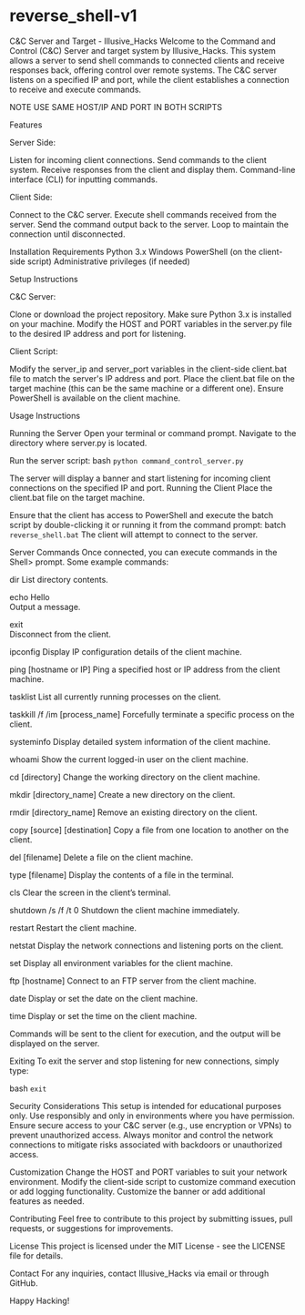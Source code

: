 # reverse_shell-v1

C&C Server and Target - Illusive_Hacks
Welcome to the Command and Control (C&C) Server and target system by Illusive_Hacks. This system allows a server to send shell commands to connected clients and receive responses back, offering control over remote systems. The C&C server listens on a specified IP and port, while the client establishes a connection to receive and execute commands.

NOTE USE SAME HOST/IP AND PORT IN BOTH SCRIPTS

Features

Server Side:

Listen for incoming client connections.
Send commands to the client system.
Receive responses from the client and display them.
Command-line interface (CLI) for inputting commands.


Client Side:

Connect to the C&C server.
Execute shell commands received from the server.
Send the command output back to the server.
Loop to maintain the connection until disconnected.


Installation
Requirements
Python 3.x
Windows PowerShell (on the client-side script)
Administrative privileges (if needed)


Setup Instructions

C&C Server:

Clone or download the project repository.
Make sure Python 3.x is installed on your machine.
Modify the HOST and PORT variables in the server.py file to the desired IP address and port for listening.

Client Script:

Modify the server_ip and server_port variables in the client-side client.bat file to match the server's IP address and port.
Place the client.bat file on the target machine (this can be the same machine or a different one).
Ensure PowerShell is available on the client machine.



Usage Instructions


Running the Server
Open your terminal or command prompt.
Navigate to the directory where server.py is located.

Run the server script:
bash
````python command_control_server.py````

The server will display a banner and start listening for incoming client connections on the specified IP and port.
Running the Client
Place the client.bat file on the target machine.

Ensure that the client has access to PowerShell and execute the batch script by double-clicking it or running it from the command prompt:
batch
````reverse_shell.bat````
The client will attempt to connect to the server.


Server Commands
Once connected, you can execute commands in the Shell> prompt. Some example commands:

dir 
List directory contents.

echo Hello  
Output a message.

exit  
Disconnect from the client.

ipconfig
Display IP configuration details of the client machine.

ping [hostname or IP]
Ping a specified host or IP address from the client machine.

tasklist
List all currently running processes on the client.

taskkill /f /im [process_name]
Forcefully terminate a specific process on the client.

systeminfo
Display detailed system information of the client machine.

whoami
Show the current logged-in user on the client machine.

cd [directory]
Change the working directory on the client machine.

mkdir [directory_name]
Create a new directory on the client.

rmdir [directory_name]
Remove an existing directory on the client.

copy [source] [destination]
Copy a file from one location to another on the client.

del [filename]
Delete a file on the client machine.

type [filename]
Display the contents of a file in the terminal.

cls
Clear the screen in the client’s terminal.

shutdown /s /f /t 0
Shutdown the client machine immediately.

restart
Restart the client machine.

netstat
Display the network connections and listening ports on the client.

set
Display all environment variables for the client machine.

ftp [hostname]
Connect to an FTP server from the client machine.

date
Display or set the date on the client machine.

time
Display or set the time on the client machine.


Commands will be sent to the client for execution, and the output will be displayed on the server.

Exiting
To exit the server and stop listening for new connections, simply type:

bash
````exit````


Security Considerations
This setup is intended for educational purposes only. Use responsibly and only in environments where you have permission.
Ensure secure access to your C&C server (e.g., use encryption or VPNs) to prevent unauthorized access.
Always monitor and control the network connections to mitigate risks associated with backdoors or unauthorized access.


Customization
Change the HOST and PORT variables to suit your network environment.
Modify the client-side script to customize command execution or add logging functionality.
Customize the banner or add additional features as needed.


Contributing
Feel free to contribute to this project by submitting issues, pull requests, or suggestions for improvements.

License
This project is licensed under the MIT License - see the LICENSE file for details.

Contact
For any inquiries, contact Illusive_Hacks via email or through GitHub.

Happy Hacking!


